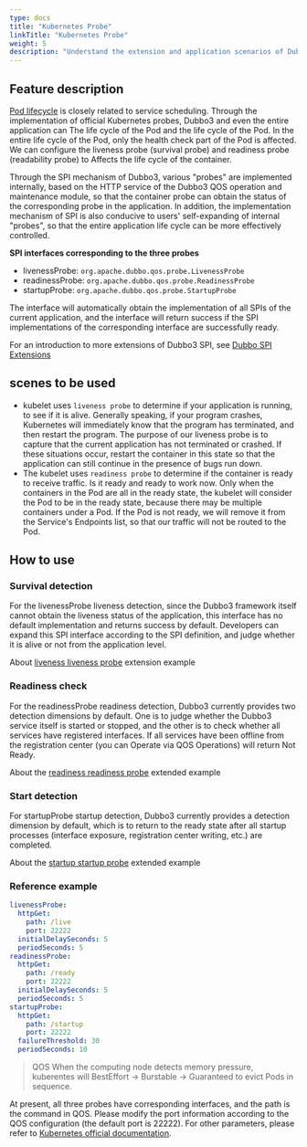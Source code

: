 ```yaml
---
type: docs
title: "Kubernetes Probe"
linkTitle: "Kubernetes Probe"
weight: 5
description: "Understand the extension and application scenarios of Dubbo3 and Kubernetes life cycle alignment probe"
---
```


## Feature description
[Pod lifecycle](https://kubernetes.io/zh/docs/concepts/workloads/pods/pod-lifecycle/) is closely related to service scheduling. Through the implementation of official Kubernetes probes, Dubbo3 and even the entire application can The life cycle of the Pod and the life cycle of the Pod. In the entire life cycle of the Pod, only the health check part of the Pod is affected. We can configure the liveness probe (survival probe) and readiness probe (readability probe) to Affects the life cycle of the container.

Through the SPI mechanism of Dubbo3, various "probes" are implemented internally, based on the HTTP service of the Dubbo3 QOS operation and maintenance module, so that the container probe can obtain the status of the corresponding probe in the application. In addition, the implementation mechanism of SPI is also conducive to users' self-expanding of internal "probes", so that the entire application life cycle can be more effectively controlled.

**SPI interfaces corresponding to the three probes**

- livenessProbe: `org.apache.dubbo.qos.probe.LivenessProbe`
- readinessProbe: `org.apache.dubbo.qos.probe.ReadinessProbe`
- startupProbe: `org.apache.dubbo.qos.probe.StartupProbe`

The interface will automatically obtain the implementation of all SPIs of the current application, and the interface will return success if the SPI implementations of the corresponding interface are successfully ready.

For an introduction to more extensions of Dubbo3 SPI, see [Dubbo SPI Extensions](/en/docs3-v2/java-sdk/reference-manual/spi/description/)

## scenes to be used
- kubelet uses `liveness probe` to determine if your application is running, to see if it is alive. Generally speaking, if your program crashes, Kubernetes will immediately know that the program has terminated, and then restart the program. The purpose of our liveness probe is to capture that the current application has not terminated or crashed. If these situations occur, restart the container in this state so that the application can still continue in the presence of bugs run down.
- The kubelet uses `readiness probe` to determine if the container is ready to receive traffic. Is it ready and ready to work now. Only when the containers in the Pod are all in the ready state, the kubelet will consider the Pod to be in the ready state, because there may be multiple containers under a Pod. If the Pod is not ready, we will remove it from the Service's Endpoints list, so that our traffic will not be routed to the Pod.

## How to use

### Survival detection

For the livenessProbe liveness detection, since the Dubbo3 framework itself cannot obtain the liveness status of the application, this interface has no default implementation and returns success by default. Developers can expand this SPI interface according to the SPI definition, and judge whether it is alive or not from the application level.

About [liveness liveness probe](../../../reference-manual/spi/description/liveness/) extension example
### Readiness check

For the readinessProbe readiness detection, Dubbo3 currently provides two detection dimensions by default. One is to judge whether the Dubbo3 service itself is started or stopped, and the other is to check whether all services have registered interfaces. If all services have been offline from the registration center (you can Operate via QOS Operations) will return Not Ready.

About the [readiness readiness probe](../../../reference-manual/spi/description/readiness/) extended example

### Start detection

For startupProbe startup detection, Dubbo3 currently provides a detection dimension by default, which is to return to the ready state after all startup processes (interface exposure, registration center writing, etc.) are completed.

About the [startup startup probe](../../../reference-manual/spi/description/startup/) extended example

### Reference example
```yaml
livenessProbe:
  httpGet:
    path: /live
    port: 22222
  initialDelaySeconds: 5
  periodSeconds: 5
readinessProbe:
  httpGet:
    path: /ready
    port: 22222
  initialDelaySeconds: 5
  periodSeconds: 5
startupProbe:
  httpGet:
    path: /startup
    port: 22222
  failureThreshold: 30
  periodSeconds: 10
```
> QOS When the computing node detects memory pressure, kuberentes will BestEffort -> Burstable -> Guaranteed to evict Pods in sequence.

At present, all three probes have corresponding interfaces, and the path is the command in QOS. Please modify the port information according to the QOS configuration (the default port is 22222). For other parameters, please refer to [Kubernetes official documentation](https://kubernetes.io/zh/docs/tasks/configure-pod-container/configure-liveness-readiness-startup-probes/).